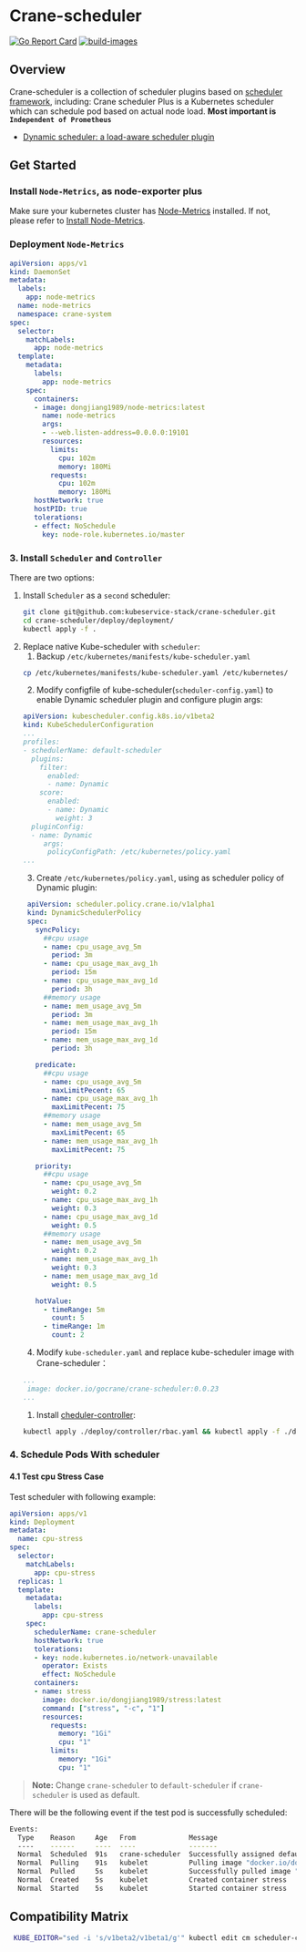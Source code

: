 # Crane-scheduler
[![Go Report Card](https://goreportcard.com/badge/github.com/gocrane/crane-scheduler)](https://goreportcard.com/report/github.com/gocrane/crane-scheduler)
[![build-images](https://github.com/kubeservice-stack/crane-scheduler/actions/workflows/build-images.yml/badge.svg?branch=main)](https://github.com/kubeservice-stack/crane-scheduler/actions/workflows/build-images.yml)

## Overview
Crane-scheduler is a collection of scheduler plugins based on [scheduler framework](https://kubernetes.io/docs/concepts/scheduling-eviction/scheduling-framework/), including:
Crane scheduler Plus is a Kubernetes scheduler which can schedule pod based on actual node load. **Most important is `Independent of Prometheus`**

- [Dynamic scheduler: a load-aware scheduler plugin](doc/dynamic-scheduler.md)
## Get Started
### Install `Node-Metrics`, as node-exporter plus
Make sure your kubernetes cluster has [Node-Metrics](https://github.com/kubeservice-stack/node-metrics) installed. If not, please refer to [Install Node-Metrics](https://github.com/kubeservice-stack/node-metrics/blob/master/hack/deployment/daemonset.yaml).
### Deployment `Node-Metrics`
```yaml
apiVersion: apps/v1
kind: DaemonSet
metadata:
  labels:
    app: node-metrics
  name: node-metrics
  namespace: crane-system
spec:
  selector:
    matchLabels:
      app: node-metrics
  template:
    metadata:
      labels:
        app: node-metrics
    spec:
      containers:
      - image: dongjiang1989/node-metrics:latest
        name: node-metrics
        args:
        - --web.listen-address=0.0.0.0:19101
        resources:
          limits:
            cpu: 102m
            memory: 180Mi
          requests:
            cpu: 102m
            memory: 180Mi
      hostNetwork: true
      hostPID: true
      tolerations:
      - effect: NoSchedule
        key: node-role.kubernetes.io/master
```

### 3. Install `Scheduler` and `Controller`
There are two options:
1) Install `Scheduler` as a `second` scheduler:
   ```bash
   git clone git@github.com:kubeservice-stack/crane-scheduler.git
   cd crane-scheduler/deploy/deployment/
   kubectl apply -f .
   ```
2) Replace native Kube-scheduler with `scheduler`:
   1) Backup `/etc/kubernetes/manifests/kube-scheduler.yaml`
   ```bash
   cp /etc/kubernetes/manifests/kube-scheduler.yaml /etc/kubernetes/
   ```
   2) Modify configfile of kube-scheduler(`scheduler-config.yaml`) to enable Dynamic scheduler plugin and configure plugin args:
   ```yaml
   apiVersion: kubescheduler.config.k8s.io/v1beta2
   kind: KubeSchedulerConfiguration
   ...
   profiles:
   - schedulerName: default-scheduler
     plugins:
       filter:
         enabled:
         - name: Dynamic
       score:
         enabled:
         - name: Dynamic
           weight: 3
     pluginConfig:
     - name: Dynamic
        args:
         policyConfigPath: /etc/kubernetes/policy.yaml
   ...
   ```
   3) Create `/etc/kubernetes/policy.yaml`, using as scheduler policy of Dynamic plugin:
   ```yaml
    apiVersion: scheduler.policy.crane.io/v1alpha1
    kind: DynamicSchedulerPolicy
    spec:
      syncPolicy:
        ##cpu usage
        - name: cpu_usage_avg_5m
          period: 3m
        - name: cpu_usage_max_avg_1h
          period: 15m
        - name: cpu_usage_max_avg_1d
          period: 3h
        ##memory usage
        - name: mem_usage_avg_5m
          period: 3m
        - name: mem_usage_max_avg_1h
          period: 15m
        - name: mem_usage_max_avg_1d
          period: 3h

      predicate:
        ##cpu usage
        - name: cpu_usage_avg_5m
          maxLimitPecent: 65
        - name: cpu_usage_max_avg_1h
          maxLimitPecent: 75
        ##memory usage
        - name: mem_usage_avg_5m
          maxLimitPecent: 65
        - name: mem_usage_max_avg_1h
          maxLimitPecent: 75

      priority:
        ##cpu usage
        - name: cpu_usage_avg_5m
          weight: 0.2
        - name: cpu_usage_max_avg_1h
          weight: 0.3
        - name: cpu_usage_max_avg_1d
          weight: 0.5
        ##memory usage
        - name: mem_usage_avg_5m
          weight: 0.2
        - name: mem_usage_max_avg_1h
          weight: 0.3
        - name: mem_usage_max_avg_1d
          weight: 0.5

      hotValue:
        - timeRange: 5m
          count: 5
        - timeRange: 1m
          count: 2
   ```
   4) Modify `kube-scheduler.yaml` and replace kube-scheduler image with Crane-scheduler：
   ```yaml
   ...
    image: docker.io/gocrane/crane-scheduler:0.0.23
   ...
   ```
   1) Install [cheduler-controller](deploy/controller/deployment.yaml):
    ```bash
    kubectl apply ./deploy/controller/rbac.yaml && kubectl apply -f ./deploy/controller/deployment.yaml
    ```

### 4. Schedule Pods With scheduler

#### 4.1 Test cpu Stress Case
Test scheduler with following example:
```yaml
apiVersion: apps/v1
kind: Deployment
metadata:
  name: cpu-stress
spec:
  selector:
    matchLabels:
      app: cpu-stress
  replicas: 1
  template:
    metadata:
      labels:
        app: cpu-stress
    spec:
      schedulerName: crane-scheduler
      hostNetwork: true
      tolerations:
      - key: node.kubernetes.io/network-unavailable
        operator: Exists
        effect: NoSchedule
      containers:
      - name: stress
        image: docker.io/dongjiang1989/stress:latest
        command: ["stress", "-c", "1"]
        resources:
          requests:
            memory: "1Gi"
            cpu: "1"
          limits:
            memory: "1Gi"
            cpu: "1"
```
>**Note:** Change `crane-scheduler` to `default-scheduler` if `crane-scheduler` is used as default.

There will be the following event if the test pod is successfully scheduled:
```bash
Events:
  Type    Reason     Age   From             Message
  ----    ------     ----  ----             -------
  Normal  Scheduled  91s   crane-scheduler  Successfully assigned default/cpu-stress-5c64f4d6fb-wnmsj to kcs-dongjiang-s-xtl6v
  Normal  Pulling    91s   kubelet          Pulling image "docker.io/dongjiang1989/stress:latest"
  Normal  Pulled     5s    kubelet          Successfully pulled image "docker.io/dongjiang1989/stress:latest" in 1m26.001017318s
  Normal  Created    5s    kubelet          Created container stress
  Normal  Started    5s    kubelet          Started container stress
```

## Compatibility Matrix

```bash
 KUBE_EDITOR="sed -i 's/v1beta2/v1beta1/g'" kubectl edit cm scheduler-config -n crane-system && kubectl edit deploy crane-scheduler -n crane-system
```
